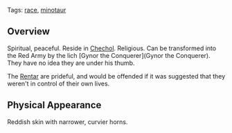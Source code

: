 Tags: [race](Races), [minotaur](Minotaur)

## Overview

Spiritual, peaceful. Reside in [Chechol](Chechol). Religious. Can be transformed into the Red Army by the lich [Gynor the Conquerer](Gynor the Conquerer). They have no idea they are under his thumb.

The [Rentar](Rentar) are prideful, and would be offended if it was suggested that they weren't in control of their own lives.

## Physical Appearance

Reddish skin with narrower, curvier horns. 